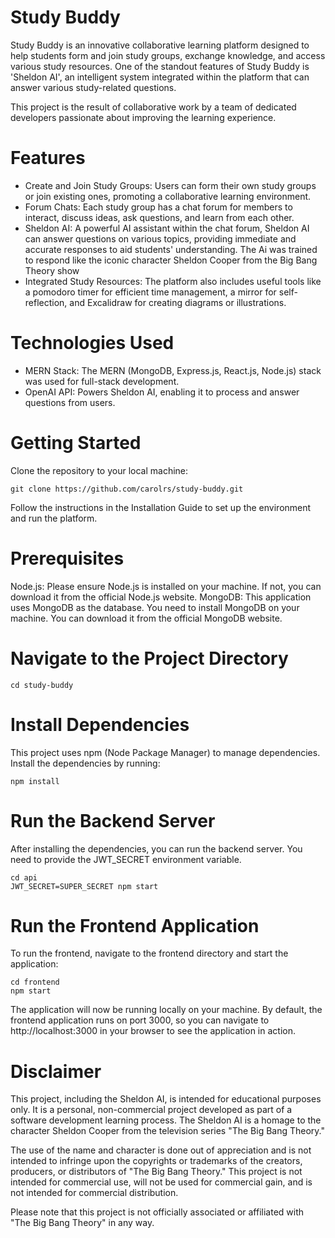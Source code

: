 # Study Buddy

Study Buddy is an innovative collaborative learning platform designed to help students form and join study groups, exchange knowledge, and access various study resources. One of the standout features of Study Buddy is 'Sheldon AI', an intelligent system integrated within the platform that can answer various study-related questions.

This project is the result of collaborative work by a team of dedicated developers passionate about improving the learning experience.

# Features

- Create and Join Study Groups: Users can form their own study groups or join existing ones, promoting a collaborative learning environment.
- Forum Chats: Each study group has a chat forum for members to interact, discuss ideas, ask questions, and learn from each other.
- Sheldon AI: A powerful AI assistant within the chat forum, Sheldon AI can answer questions on various topics, providing immediate and accurate responses to aid students' understanding. The Ai was trained to respond like the iconic character Sheldon Cooper from the Big Bang Theory show
- Integrated Study Resources: The platform also includes useful tools like a pomodoro timer for efficient time management, a mirror for self-reflection, and Excalidraw for creating diagrams or illustrations.

# Technologies Used

- MERN Stack: The MERN (MongoDB, Express.js, React.js, Node.js) stack was used for full-stack development.
- OpenAI API: Powers Sheldon AI, enabling it to process and answer questions from users.

# Getting Started

Clone the repository to your local machine:

```
git clone https://github.com/carolrs/study-buddy.git
```
Follow the instructions in the Installation Guide to set up the environment and run the platform.

# Prerequisites
Node.js: Please ensure Node.js is installed on your machine. If not, you can download it from the official Node.js website.
MongoDB: This application uses MongoDB as the database. You need to install MongoDB on your machine. You can download it from the official MongoDB website.

# Navigate to the Project Directory
```
cd study-buddy
```
# Install Dependencies
This project uses npm (Node Package Manager) to manage dependencies. Install the dependencies by running:

```
npm install
```

# Run the Backend Server
After installing the dependencies, you can run the backend server. You need to provide the JWT_SECRET environment variable.
```
cd api
JWT_SECRET=SUPER_SECRET npm start
```

# Run the Frontend Application
To run the frontend, navigate to the frontend directory and start the application:

```
cd frontend
npm start
```
The application will now be running locally on your machine. By default, the frontend application runs on port 3000, so you can navigate to http://localhost:3000 in your browser to see the application in action.

# Disclaimer

This project, including the Sheldon AI, is intended for educational purposes only. It is a personal, non-commercial project developed as part of a software development learning process. The Sheldon AI is a homage to the character Sheldon Cooper from the television series "The Big Bang Theory."

The use of the name and character is done out of appreciation and is not intended to infringe upon the copyrights or trademarks of the creators, producers, or distributors of "The Big Bang Theory." This project is not intended for commercial use, will not be used for commercial gain, and is not intended for commercial distribution.

Please note that this project is not officially associated or affiliated with "The Big Bang Theory" in any way.